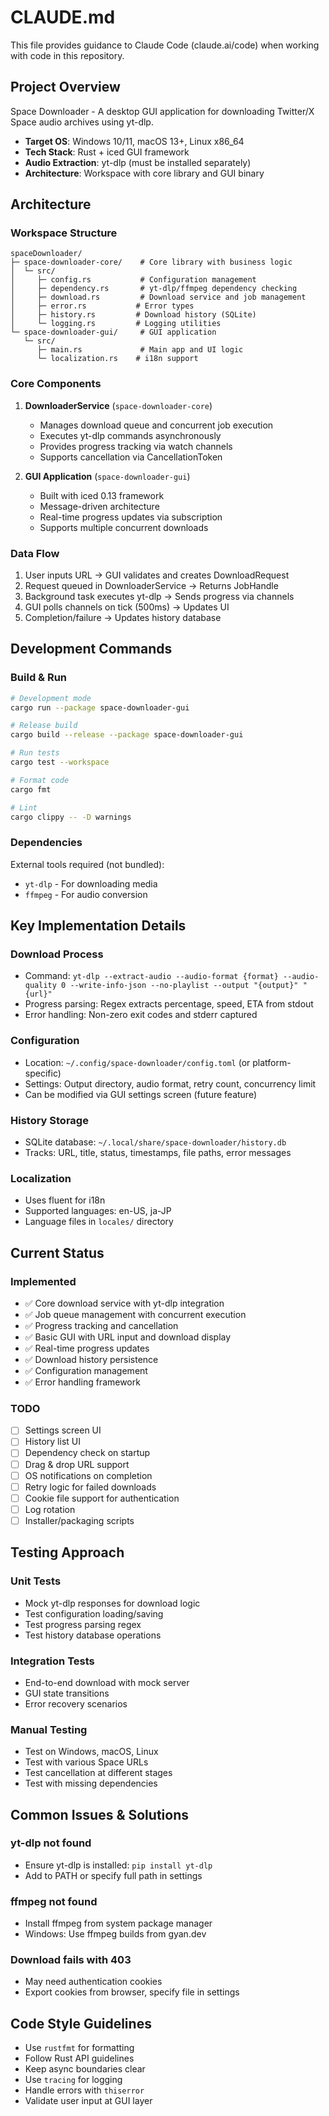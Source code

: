 # CLAUDE.md

This file provides guidance to Claude Code (claude.ai/code) when working with code in this repository.

## Project Overview

Space Downloader - A desktop GUI application for downloading Twitter/X Space audio archives using yt-dlp.

- **Target OS**: Windows 10/11, macOS 13+, Linux x86_64
- **Tech Stack**: Rust + iced GUI framework
- **Audio Extraction**: yt-dlp (must be installed separately)
- **Architecture**: Workspace with core library and GUI binary

## Architecture

### Workspace Structure
```
spaceDownloader/
├─ space-downloader-core/    # Core library with business logic
│  └─ src/
│     ├─ config.rs           # Configuration management
│     ├─ dependency.rs       # yt-dlp/ffmpeg dependency checking
│     ├─ download.rs         # Download service and job management
│     ├─ error.rs           # Error types
│     ├─ history.rs         # Download history (SQLite)
│     └─ logging.rs         # Logging utilities
└─ space-downloader-gui/     # GUI application
   └─ src/
      ├─ main.rs             # Main app and UI logic
      └─ localization.rs    # i18n support

```

### Core Components

1. **DownloaderService** (`space-downloader-core`)
   - Manages download queue and concurrent job execution
   - Executes yt-dlp commands asynchronously
   - Provides progress tracking via watch channels
   - Supports cancellation via CancellationToken

2. **GUI Application** (`space-downloader-gui`)
   - Built with iced 0.13 framework
   - Message-driven architecture
   - Real-time progress updates via subscription
   - Supports multiple concurrent downloads

### Data Flow
1. User inputs URL → GUI validates and creates DownloadRequest
2. Request queued in DownloaderService → Returns JobHandle
3. Background task executes yt-dlp → Sends progress via channels
4. GUI polls channels on tick (500ms) → Updates UI
5. Completion/failure → Updates history database

## Development Commands

### Build & Run
```bash
# Development mode
cargo run --package space-downloader-gui

# Release build
cargo build --release --package space-downloader-gui

# Run tests
cargo test --workspace

# Format code
cargo fmt

# Lint
cargo clippy -- -D warnings
```

### Dependencies
External tools required (not bundled):
- `yt-dlp` - For downloading media
- `ffmpeg` - For audio conversion

## Key Implementation Details

### Download Process
- Command: `yt-dlp --extract-audio --audio-format {format} --audio-quality 0 --write-info-json --no-playlist --output "{output}" "{url}"`
- Progress parsing: Regex extracts percentage, speed, ETA from stdout
- Error handling: Non-zero exit codes and stderr captured

### Configuration
- Location: `~/.config/space-downloader/config.toml` (or platform-specific)
- Settings: Output directory, audio format, retry count, concurrency limit
- Can be modified via GUI settings screen (future feature)

### History Storage
- SQLite database: `~/.local/share/space-downloader/history.db`
- Tracks: URL, title, status, timestamps, file paths, error messages

### Localization
- Uses fluent for i18n
- Supported languages: en-US, ja-JP
- Language files in `locales/` directory

## Current Status

### Implemented
- ✅ Core download service with yt-dlp integration
- ✅ Job queue management with concurrent execution
- ✅ Progress tracking and cancellation
- ✅ Basic GUI with URL input and download display
- ✅ Real-time progress updates
- ✅ Download history persistence
- ✅ Configuration management
- ✅ Error handling framework

### TODO
- [ ] Settings screen UI
- [ ] History list UI
- [ ] Dependency check on startup
- [ ] Drag & drop URL support
- [ ] OS notifications on completion
- [ ] Retry logic for failed downloads
- [ ] Cookie file support for authentication
- [ ] Log rotation
- [ ] Installer/packaging scripts

## Testing Approach

### Unit Tests
- Mock yt-dlp responses for download logic
- Test configuration loading/saving
- Test progress parsing regex
- Test history database operations

### Integration Tests
- End-to-end download with mock server
- GUI state transitions
- Error recovery scenarios

### Manual Testing
- Test on Windows, macOS, Linux
- Test with various Space URLs
- Test cancellation at different stages
- Test with missing dependencies

## Common Issues & Solutions

### yt-dlp not found
- Ensure yt-dlp is installed: `pip install yt-dlp`
- Add to PATH or specify full path in settings

### ffmpeg not found
- Install ffmpeg from system package manager
- Windows: Use ffmpeg builds from gyan.dev

### Download fails with 403
- May need authentication cookies
- Export cookies from browser, specify file in settings

## Code Style Guidelines

- Use `rustfmt` for formatting
- Follow Rust API guidelines
- Keep async boundaries clear
- Use `tracing` for logging
- Handle errors with `thiserror`
- Validate user input at GUI layer
